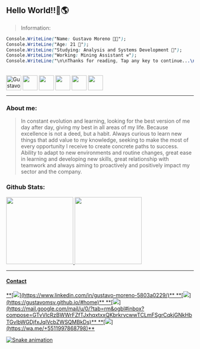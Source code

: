 ## Hello World!!👋🌎 
> Information:
```CSS  
Console.WriteLine("Name: Gustavo Moreno 🧑‍💻");  
Console.WriteLine("Age: 21 🚀"); 
Console.WriteLine("Studying: Analysis and Systems Development 📝");
Console.WriteLine("Working: Mining Assistant ⚒");
Console.WriteLine("\n\nThanks for reading, Tap any key to continue...\n\n\n");
```
<div style="display: inline_block"><br>
   <img align="center" alt="Gustavo-C#" height="40" widht="40" src="https://cdn.worldvectorlogo.com/logos/c--4.svg">
   <img align="center" height="40" widht="40" src="https://icons-for-free.com/iconfiles/png/512/development+logo+mysql+icon-1320184807686758112.png">
   <img align="center" height="40" widht="40" src="https://logodownload.org/wp-content/uploads/2016/10/html5-logo-2834x4000.png">
   <img align="center" height="40" widht="40" src="https://i.pinimg.com/originals/eb/7e/20/eb7e20e646f5b7ec9ed4f8f78a5dee8f.png"/> 
   <img align="center" height="40" widht="40" src="https://cdn-icons-png.flaticon.com/512/5968/5968292.png">
   <img align="center" height="40" widht="40" src="https://git-scm.com/images/logos/downloads/Git-Icon-1788C.png">
</div>

---
### About me:
>In constant evolution and learning, looking for the best version of me day after day, giving my best in all areas of my life. Because excellence is not a deed, but a habit. Always curious to learn new things that add value to my knowledge, seeking to make the most of every opportunity I receive to create concrete paths to success. Ability to adapt to new environments and routine changes, great ease in learning and developing new skills, great relationship with teamwork and always aiming to proactively and positively impact my sector and the company.

### <sumary>Github Stats:</summary>

<div>
   <a href="https://github.com/GustavoMSV">
   <img height="180em" src="https://github-readme-stats.vercel.app/api?username=GustavoMSV&show_icons=true&theme=dracula&include_all_commits=true&count_private=true"/>
   <img height="180em" src="https://github-readme-stats.vercel.app/api/top-langs/?username=GustavoMSV&layout=compact&langs_count=16&theme=dracula"/>
</div>
   
---
    
#### Contact
<div>
**[<img src="https://camo.githubusercontent.com/a80d00f23720d0bc9f55481cfcd77ab79e141606829cf16ec43f8cacc7741e46/68747470733a2f2f696d672e736869656c64732e696f2f62616467652f4c696e6b6564496e2d3030373742353f7374796c653d666f722d7468652d6261646765266c6f676f3d6c696e6b6564696e266c6f676f436f6c6f723d7768697465" />](https://www.linkedin.com/in/gustavo-moreno-5803a0229/)** **[<img src= "https://img.shields.io/badge/website-000000?style=for-the-badge&logo=About.me&logoColor=white"/>](https://gustavomsv.github.io/#home)** **[<img src="https://img.shields.io/badge/Gmail-D14836?style=for-the-badge&logo=gmail&logoColor=white" />](https://mail.google.com/mail/u/0/?tab=rm&ogbl#inbox?compose=GTvVlcRzBWWrFZfTJxhqxtxxQKbrkrvcwwTCLmFSgrCqkjGNkHbTGvlbWGDjfxJqlVcbZWSQMBkDs)** **[<img src= "https://img.shields.io/badge/WhatsApp-25D366?style=for-the-badge&logo=whatsapp&logoColor=white"/>](https://wa.me/+5511997868798)**
   
   ![Snake animation](https://github.com/GustavoMSV/GustavoMSV/blob/output/github-contribution-grid-snake.svg)
   
</div>

<!---
GustavoMSV/GustavoMSV is a ✨ special ✨ repository because its `README.md` (this file) appears on your GitHub profile.
You can click the Preview link to take a look at your changes.
--->
